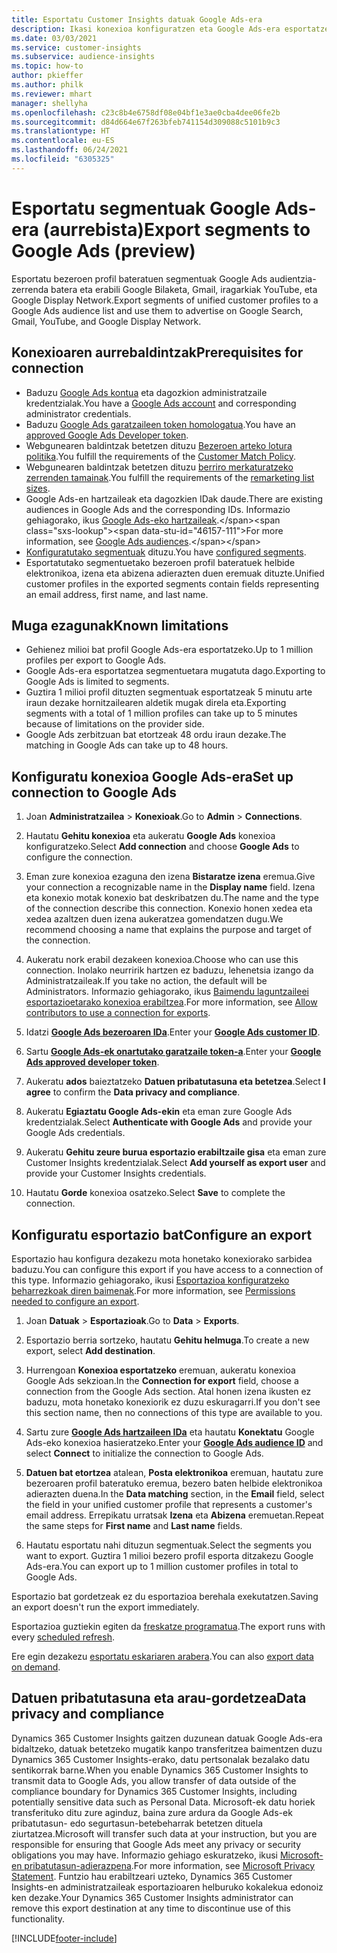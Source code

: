 ```yaml
---
title: Esportatu Customer Insights datuak Google Ads-era
description: Ikasi konexioa konfiguratzen eta Google Ads-era esportatzen.
ms.date: 03/03/2021
ms.service: customer-insights
ms.subservice: audience-insights
ms.topic: how-to
author: pkieffer
ms.author: philk
ms.reviewer: mhart
manager: shellyha
ms.openlocfilehash: c23c8b4e6758df08e04bf1e3ae0cba4dee06fe2b
ms.sourcegitcommit: d84d664e67f263bfeb741154d309088c5101b9c3
ms.translationtype: HT
ms.contentlocale: eu-ES
ms.lasthandoff: 06/24/2021
ms.locfileid: "6305325"
---
```

# <a name="export-segments-to-google-ads-preview"></a><span data-ttu-id="46157-103">Esportatu segmentuak Google Ads-era (aurrebista)</span><span class="sxs-lookup"><span data-stu-id="46157-103">Export segments to Google Ads (preview)</span></span>

<span data-ttu-id="46157-104">Esportatu bezeroen profil bateratuen segmentuak Google Ads audientzia-zerrenda batera eta erabili Google Bilaketa, Gmail, iragarkiak YouTube, eta Google Display Network.</span><span class="sxs-lookup"><span data-stu-id="46157-104">Export segments of unified customer profiles to a Google Ads audience list and use them to advertise on Google Search, Gmail, YouTube, and Google Display Network.</span></span> 

## <a name="prerequisites-for-connection"></a><span data-ttu-id="46157-105">Konexioaren aurrebaldintzak</span><span class="sxs-lookup"><span data-stu-id="46157-105">Prerequisites for connection</span></span>

-   <span data-ttu-id="46157-106">Baduzu [Google Ads kontua](https://ads.google.com/) eta dagozkion administratzaile kredentzialak.</span><span class="sxs-lookup"><span data-stu-id="46157-106">You have a [Google Ads account](https://ads.google.com/) and corresponding administrator credentials.</span></span>
-   <span data-ttu-id="46157-107">Baduzu [Google Ads garatzaileen token homologatua](https://developers.google.com/google-ads/api/docs/first-call/dev-token).</span><span class="sxs-lookup"><span data-stu-id="46157-107">You have an [approved Google Ads Developer token](https://developers.google.com/google-ads/api/docs/first-call/dev-token).</span></span> 
-   <span data-ttu-id="46157-108">Webgunearen baldintzak betetzen dituzu [Bezeroen arteko lotura politika](https://support.google.com/adspolicy/answer/6299717).</span><span class="sxs-lookup"><span data-stu-id="46157-108">You fulfill the requirements of the [Customer Match Policy](https://support.google.com/adspolicy/answer/6299717).</span></span>
-   <span data-ttu-id="46157-109">Webgunearen baldintzak betetzen dituzu [berriro merkaturatzeko zerrenden tamainak](https://support.google.com/google-ads/answer/7558048).</span><span class="sxs-lookup"><span data-stu-id="46157-109">You fulfill the requirements of the [remarketing list sizes](https://support.google.com/google-ads/answer/7558048).</span></span>
-   <span data-ttu-id="46157-110">Google Ads-en hartzaileak eta dagozkien IDak daude.</span><span class="sxs-lookup"><span data-stu-id="46157-110">There are existing audiences in Google Ads and the corresponding IDs.</span></span> <span data-ttu-id="46157-111">Informazio gehiagorako, ikus [Google Ads-eko hartzaileak](https://support.google.com/google-ads/answer/7558048?hl=en#:~:text=Audience%20lists%20is%20a%20section,Display%20Network%20through%20remarketing%20campaigns.).</span><span class="sxs-lookup"><span data-stu-id="46157-111">For more information, see [Google Ads audiences](https://support.google.com/google-ads/answer/7558048?hl=en#:~:text=Audience%20lists%20is%20a%20section,Display%20Network%20through%20remarketing%20campaigns.).</span></span>
-   <span data-ttu-id="46157-112">[Konfiguratutako segmentuak](segments.md) dituzu.</span><span class="sxs-lookup"><span data-stu-id="46157-112">You have [configured segments](segments.md).</span></span>
-   <span data-ttu-id="46157-113">Esportatutako segmentuetako bezeroen profil bateratuek helbide elektronikoa, izena eta abizena adierazten duen eremuak dituzte.</span><span class="sxs-lookup"><span data-stu-id="46157-113">Unified customer profiles in the exported segments contain fields representing an email address, first name, and last name.</span></span>

## <a name="known-limitations"></a><span data-ttu-id="46157-114">Muga ezagunak</span><span class="sxs-lookup"><span data-stu-id="46157-114">Known limitations</span></span>

- <span data-ttu-id="46157-115">Gehienez milioi bat profil Google Ads-era esportatzeko.</span><span class="sxs-lookup"><span data-stu-id="46157-115">Up to 1 million profiles per export to Google Ads.</span></span>
- <span data-ttu-id="46157-116">Google Ads-era esportatzea segmentuetara mugatuta dago.</span><span class="sxs-lookup"><span data-stu-id="46157-116">Exporting to Google Ads is limited to segments.</span></span>
- <span data-ttu-id="46157-117">Guztira 1 milioi profil dituzten segmentuak esportatzeak 5 minutu arte iraun dezake hornitzailearen aldetik mugak direla eta.</span><span class="sxs-lookup"><span data-stu-id="46157-117">Exporting segments with a total of 1 million profiles can take up to 5 minutes because of limitations on the provider side.</span></span> 
- <span data-ttu-id="46157-118">Google Ads zerbitzuan bat etortzeak 48 ordu iraun dezake.</span><span class="sxs-lookup"><span data-stu-id="46157-118">The matching in Google Ads can take up to 48 hours.</span></span>

## <a name="set-up-connection-to-google-ads"></a><span data-ttu-id="46157-119">Konfiguratu konexioa Google Ads-era</span><span class="sxs-lookup"><span data-stu-id="46157-119">Set up connection to Google Ads</span></span>

1. <span data-ttu-id="46157-120">Joan **Administratzailea** > **Konexioak**.</span><span class="sxs-lookup"><span data-stu-id="46157-120">Go to **Admin** > **Connections**.</span></span>

1. <span data-ttu-id="46157-121">Hautatu **Gehitu konexioa** eta aukeratu **Google Ads** konexioa konfiguratzeko.</span><span class="sxs-lookup"><span data-stu-id="46157-121">Select **Add connection** and choose **Google Ads** to configure the connection.</span></span>

1. <span data-ttu-id="46157-122">Eman zure konexioa ezaguna den izena **Bistaratze izena** eremua.</span><span class="sxs-lookup"><span data-stu-id="46157-122">Give your connection a recognizable name in the **Display name** field.</span></span> <span data-ttu-id="46157-123">Izena eta konexio motak konexio bat deskribatzen du.</span><span class="sxs-lookup"><span data-stu-id="46157-123">The name and the type of the connection describe this connection.</span></span> <span data-ttu-id="46157-124">Konexio honen xedea eta xedea azaltzen duen izena aukeratzea gomendatzen dugu.</span><span class="sxs-lookup"><span data-stu-id="46157-124">We recommend choosing a name that explains the purpose and target of the connection.</span></span>

1. <span data-ttu-id="46157-125">Aukeratu nork erabil dezakeen konexioa.</span><span class="sxs-lookup"><span data-stu-id="46157-125">Choose who can use this connection.</span></span> <span data-ttu-id="46157-126">Inolako neurririk hartzen ez baduzu, lehenetsia izango da Administratzaileak.</span><span class="sxs-lookup"><span data-stu-id="46157-126">If you take no action, the default will be Administrators.</span></span> <span data-ttu-id="46157-127">Informazio gehiagorako, ikus [Baimendu laguntzaileei esportazioetarako konexioa erabiltzea](connections.md#allow-contributors-to-use-a-connection-for-exports).</span><span class="sxs-lookup"><span data-stu-id="46157-127">For more information, see [Allow contributors to use a connection for exports](connections.md#allow-contributors-to-use-a-connection-for-exports).</span></span>

1. <span data-ttu-id="46157-128">Idatzi **[Google Ads bezeroaren IDa](https://support.google.com/google-ads/answer/1704344)**.</span><span class="sxs-lookup"><span data-stu-id="46157-128">Enter your **[Google Ads customer ID](https://support.google.com/google-ads/answer/1704344)**.</span></span>

1. <span data-ttu-id="46157-129">Sartu **[Google Ads-ek onartutako garatzaile token-a](https://developers.google.com/google-ads/api/docs/first-call/dev-token)**.</span><span class="sxs-lookup"><span data-stu-id="46157-129">Enter your **[Google Ads approved developer token](https://developers.google.com/google-ads/api/docs/first-call/dev-token)**.</span></span>

1. <span data-ttu-id="46157-130">Aukeratu **ados** baieztatzeko **Datuen pribatutasuna eta betetzea**.</span><span class="sxs-lookup"><span data-stu-id="46157-130">Select **I agree** to confirm the **Data privacy and compliance**.</span></span>

1. <span data-ttu-id="46157-131">Aukeratu **Egiaztatu Google Ads-ekin** eta eman zure Google Ads kredentzialak.</span><span class="sxs-lookup"><span data-stu-id="46157-131">Select **Authenticate with Google Ads** and provide your Google Ads credentials.</span></span>

1. <span data-ttu-id="46157-132">Aukeratu **Gehitu zeure burua esportazio erabiltzaile gisa** eta eman zure Customer Insights kredentzialak.</span><span class="sxs-lookup"><span data-stu-id="46157-132">Select **Add yourself as export user** and provide your Customer Insights credentials.</span></span>

1. <span data-ttu-id="46157-133">Hautatu **Gorde** konexioa osatzeko.</span><span class="sxs-lookup"><span data-stu-id="46157-133">Select **Save** to complete the connection.</span></span> 

## <a name="configure-an-export"></a><span data-ttu-id="46157-134">Konfiguratu esportazio bat</span><span class="sxs-lookup"><span data-stu-id="46157-134">Configure an export</span></span>

<span data-ttu-id="46157-135">Esportazio hau konfigura dezakezu mota honetako konexiorako sarbidea baduzu.</span><span class="sxs-lookup"><span data-stu-id="46157-135">You can configure this export if you have access to a connection of this type.</span></span> <span data-ttu-id="46157-136">Informazio gehiagorako, ikusi [Esportazioa konfiguratzeko beharrezkoak diren baimenak](export-destinations.md#set-up-a-new-export).</span><span class="sxs-lookup"><span data-stu-id="46157-136">For more information, see [Permissions needed to configure an export](export-destinations.md#set-up-a-new-export).</span></span>

1. <span data-ttu-id="46157-137">Joan **Datuak** > **Esportazioak**.</span><span class="sxs-lookup"><span data-stu-id="46157-137">Go to **Data** > **Exports**.</span></span>

1. <span data-ttu-id="46157-138">Esportazio berria sortzeko, hautatu **Gehitu helmuga**.</span><span class="sxs-lookup"><span data-stu-id="46157-138">To create a new export, select **Add destination**.</span></span>

1. <span data-ttu-id="46157-139">Hurrengoan **Konexioa esportatzeko** eremuan, aukeratu konexioa Google Ads sekzioan.</span><span class="sxs-lookup"><span data-stu-id="46157-139">In the **Connection for export** field, choose a connection from the Google Ads section.</span></span> <span data-ttu-id="46157-140">Atal honen izena ikusten ez baduzu, mota honetako konexiorik ez duzu eskuragarri.</span><span class="sxs-lookup"><span data-stu-id="46157-140">If you don't see this section name, then no connections of this type are available to you.</span></span>

1. <span data-ttu-id="46157-141">Sartu zure **[Google Ads hartzaileen IDa](https://support.google.com/google-ads/answer/7558048?hl=en#:~:text=Audience%20lists%20is%20a%20section,Display%20Network%20through%20remarketing%20campaigns.)** eta hautatu **Konektatu** Google Ads-eko konexioa hasieratzeko.</span><span class="sxs-lookup"><span data-stu-id="46157-141">Enter your **[Google Ads audience ID](https://support.google.com/google-ads/answer/7558048?hl=en#:~:text=Audience%20lists%20is%20a%20section,Display%20Network%20through%20remarketing%20campaigns.)** and select **Connect** to initialize the connection to Google Ads.</span></span>

1. <span data-ttu-id="46157-142">**Datuen bat etortzea** atalean, **Posta elektronikoa** eremuan, hautatu zure bezeroaren profil bateratuko eremua, bezero baten helbide elektronikoa adierazten duena.</span><span class="sxs-lookup"><span data-stu-id="46157-142">In the **Data matching** section, in the **Email** field, select the field in your unified customer profile that represents a customer's email address.</span></span> <span data-ttu-id="46157-143">Errepikatu urratsak **Izena** eta **Abizena** eremuetan.</span><span class="sxs-lookup"><span data-stu-id="46157-143">Repeat the same steps for **First name** and **Last name** fields.</span></span>

1. <span data-ttu-id="46157-144">Hautatu esportatu nahi dituzun segmentuak.</span><span class="sxs-lookup"><span data-stu-id="46157-144">Select the segments you want to export.</span></span> <span data-ttu-id="46157-145">Guztira 1 milioi bezero profil esporta ditzakezu Google Ads-era.</span><span class="sxs-lookup"><span data-stu-id="46157-145">You can export up to 1 million customer profiles in total to Google Ads.</span></span>

<span data-ttu-id="46157-146">Esportazio bat gordetzeak ez du esportazioa berehala exekutatzen.</span><span class="sxs-lookup"><span data-stu-id="46157-146">Saving an export doesn't run the export immediately.</span></span>

<span data-ttu-id="46157-147">Esportazioa guztiekin egiten da [freskatze programatua](system.md#schedule-tab).</span><span class="sxs-lookup"><span data-stu-id="46157-147">The export runs with every [scheduled refresh](system.md#schedule-tab).</span></span> 

<span data-ttu-id="46157-148">Ere egin dezakezu [esportatu eskariaren arabera](export-destinations.md#run-exports-on-demand).</span><span class="sxs-lookup"><span data-stu-id="46157-148">You can also [export data on demand](export-destinations.md#run-exports-on-demand).</span></span> 

## <a name="data-privacy-and-compliance"></a><span data-ttu-id="46157-149">Datuen pribatutasuna eta arau-gordetzea</span><span class="sxs-lookup"><span data-stu-id="46157-149">Data privacy and compliance</span></span>

<span data-ttu-id="46157-150">Dynamics 365 Customer Insights gaitzen duzunean datuak Google Ads-era bidaltzeko, datuak betetzeko mugatik kanpo transferitzea baimentzen duzu Dynamics 365 Customer Insights-erako, datu pertsonalak bezalako datu sentikorrak barne.</span><span class="sxs-lookup"><span data-stu-id="46157-150">When you enable Dynamics 365 Customer Insights to transmit data to Google Ads, you allow transfer of data outside of the compliance boundary for Dynamics 365 Customer Insights, including potentially sensitive data such as Personal Data.</span></span> <span data-ttu-id="46157-151">Microsoft-ek datu horiek transferituko ditu zure aginduz, baina zure ardura da Google Ads-ek pribatutasun- edo segurtasun-betebeharrak betetzen dituela ziurtatzea.</span><span class="sxs-lookup"><span data-stu-id="46157-151">Microsoft will transfer such data at your instruction, but you are responsible for ensuring that Google Ads meet any privacy or security obligations you may have.</span></span> <span data-ttu-id="46157-152">Informazio gehiago eskuratzeko, ikusi [Microsoft-en pribatutasun-adierazpena](https://go.microsoft.com/fwlink/?linkid=396732).</span><span class="sxs-lookup"><span data-stu-id="46157-152">For more information, see [Microsoft Privacy Statement](https://go.microsoft.com/fwlink/?linkid=396732).</span></span>
<span data-ttu-id="46157-153">Funtzio hau erabiltzeari uzteko, Dynamics 365 Customer Insights-en administratzaileak esportazioaren helburuko kokalekua edonoiz ken dezake.</span><span class="sxs-lookup"><span data-stu-id="46157-153">Your Dynamics 365 Customer Insights administrator can remove this export destination at any time to discontinue use of this functionality.</span></span>


[!INCLUDE[footer-include](../includes/footer-banner.md)]
